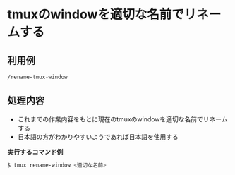 # tmuxのwindowを適切な名前でリネームする

## 利用例

```sh
/rename-tmux-window
```

## 処理内容

- これまでの作業内容をもとに現在のtmuxのwindowを適切な名前でリネームする
- 日本語の方がわかりやすいようであれば日本語を使用する

**実行するコマンド例**

```sh
$ tmux rename-window <適切な名前>
```
